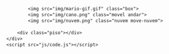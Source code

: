 <!DOCTYPE html>
<html lang="pt-br">
<head>
    <meta charset="UTF-8">
    <meta http-equiv="X-UA-Compatible" content="IE=edge">
    <meta name="viewport" content="width=device-width, initial-scale=1.0">
    <link rel="stylesheet" href="css/style.css">
    <title>Mario Bros</title>
</head>
<body>
    <div class="tela">
        
            <img src="img/mario-gif.gif" class="box">
            <img src="img/cano.png" class="movel andar">
            <img src="img/nuvem.png" class="nuvem move-nuvem">
        
        <div class="piso"></div>
    </div>    
    <script src="js/code.js"></script>
</body>
</html>